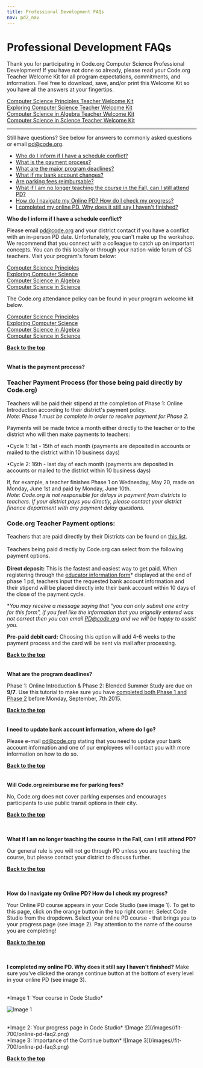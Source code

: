 ```yaml
---
title: Professional Development FAQs
nav: pd2_nav
---
```

<a id="top"></a>

# Professional Development FAQs

Thank you for participating in Code.org Computer Science Professional Development! If you have not done so already, please read your Code.org Teacher Welcome Kit for all program expectations, commitments, and information. Feel free to download, save, and/or print this Welcome Kit so you have all the answers at your fingertips. 

[Computer Science Principles Teacher Welcome Kit](http://code.org/welcome-csp)
<br/>
[Exploring Computer Science Teacher Welcome Kit](http://code.org/welcome-ecs)
<br/>
[Computer Science in Algebra Teacher Welcome Kit](http://code.org/welcome-algebra)
<br/>
[Computer Science in Science Teacher Welcome Kit](http://code.org/welcome-science)


----------

Still have questions? See below for answers to commonly asked questions or email [pd@code.org](pd@code.org).
<br/>

- [Who do I inform if I have a schedule conflict?](#sched)
- [What is the payment process?](#pay)
- [What are the major program deadlines?](#deadline)
- [What if my bank account changes?](#acct)	
- [Are parking fees reimbursable?](#park)
- [What if I am no longer teaching the course in the Fall, can I still attend PD?](#fall)
- [How do I navigate my Online PD? How do I check my progress?](#progress)
- [I completed my online PD. Why does it still say I haven't finished?](#complete)


**Who do I inform if I have a schedule conflict?**

Please email pd@code.org and your district contact if you have a conflict with an in-person PD date. Unfortunately, you can't make up the workshop. We recommend that you connect with a colleague to catch up on important concepts. You can do this locally or through your nation-wide forum of CS teachers. Visit your program's forum below: 

[Computer Science Principles](forum.code.org/c/csp)
<br/>
[Exploring Computer Science](forum.code.org/c/ecs)
<br/>
[Computer Science in Algebra](forum.code.org/c/cs-in-algebra)
<br/>
[Computer Science in Science](forum.code.org/c/cs-in-science)
<br/>

The Code.org attendance policy can be found in your program welcome kit below.

[Computer Science Principles](code.org/welcome-csp)
<br/>
[Exploring Computer Science](code.org/welcome-ecs)
<br/>
[Computer Science in Algebra](code.org/welcome-algebra)
<br/>
[Computer Science in Science](code.org/welcome-science)

[**Back to the top**](#top)
<br/>
<br/>
<br/>
<a id="pay"></a>
**What is the payment process?**

### Teacher Payment Process (for those being paid directly by Code.org) ###

Teachers will be paid their stipend at the completion of Phase 1: Online Introduction according to their district's payment policy.
</br>
*Note: Phase 1 must be complete in order to receive payment for Phase 2.*

Payments will be made twice a month either directly to the teacher or to the district who will then make payments to teachers:

•Cycle 1: 1st - 15th of each month (payments are deposited in accounts or mailed to the district within 10 business days)

•Cycle 2: 16th - last day of each month (payments are deposited in accounts or mailed to the district within 10 business days)

If, for example, a teacher finishes Phase 1 on Wednesday, May 20, made on Monday, June 1st and paid by Monday, June 10th. 
<br/>
*Note: Code.org is not responsible for delays in payment from districts to teachers. If your district pays you directly, please contact your district finance department with any payment delay questions.*

### Code.org Teacher Payment options: ###
Teachers that are paid directly by their Districts can be found on [this list](https://docs.google.com/spreadsheets/d/1O1rvNDZ_TfAOfvxQG2wqi9BqG3JsrxG1BV9TruBpt3s/edit?usp=sharing). 
<br/>
<br/>
Teachers being paid directly by Code.org can select from the following payment options.
<br/>
<br/>
**Direct deposit:** This is the fastest and easiest way to get paid. When registering through the [educator information form](https://code.org/educate/educatorinfo)* displayed at the end of phase 1 pd, teachers input the requested bank account information and their stipend will be placed directly into their bank account within 10 days of the close of the payment cycle.

**You may receive a message saying that "you can only submit one entry for this form", if you feel like the information that you orignally entered was not correct then you can email [PD@code.org](PD@code.org) and we will be happy to assist you.* 

**Pre-paid debit card:** Choosing this option will add 4-6 weeks to the payment process and the card will be sent via mail after processing.

[**Back to the top**](#top)
<br/>
<br/>
<br/>
<a id="deadline"></a>
**What are the program deadlines?**

Phase 1: Online Introduction & Phase 2: Blended Summer Study are due on **9/7**. Use this tutorial to make sure you have [completed both Phase 1 and Phase 2](#complete) before Monday, September, 7th 2015.   

[**Back to the top**](#top)
<br/>
<br/>
<br/>
<a id="acct"></a>
**I need to update bank account information, where do I go?**

Please e-mail pd@code.org stating that you need to update your bank account information and one of our employees will contact you with more information on how to do so.

[**Back to the top**](#top)
<br/>
<br/>
<br/>
<a id="park"></a>
**Will Code.org reimburse me for parking fees?**

No, Code.org does not cover parking expenses and encourages participants to use public transit options in their city.

[**Back to the top**](#top)
<br/>
<br/>
<br/>
<a id="fall"></a>

**What if I am no longer teaching the course in the Fall, can I still attend PD?**

Our general rule is you will not go through PD unless you are teaching the course, but please contact your district to discuss further.

[**Back to the top**](#top)
<br/>
<br/>
<br/>
<a id="progress"></a>

**How do I navigate my Online PD? How do I check my progress?**

Your Online PD course appears in your Code Studio (see image 1). To get to this page, click on the orange button in the top right corner. Select Code Studio from the dropdown. Select your online PD course - that brings you to your progress page (see image 2). Pay attention to the name of the course you are completing!

[**Back to the top**](#top)
<br/>
<br/>
<br/>
<a id="complete"></a>

**I completed my online PD. Why does it still say I haven't finished?**
Make sure you’ve clicked the orange continue button at the bottom of every level in your online PD (see image 3). 

<br/>
*Image 1: Your course in Code Studio*

![Image 1](/images//fit-700/online-pd-faq.png)

<br/>
*Image 2: Your progress page in Code Studio*
![Image 2](/images//fit-700/online-pd-faq2.png)

<br/>
*Image 3: Importance of the Continue button*
![Image 3](/images//fit-700/online-pd-faq3.png)

[**Back to the top**](#top)
<br/>
<br/>
<br/>

